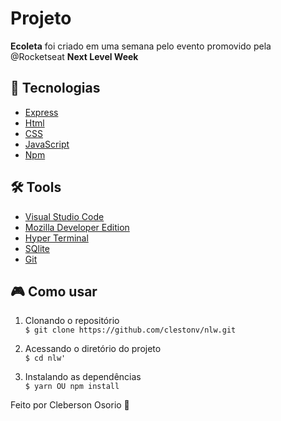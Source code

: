 # Projeto

**Ecoleta** foi criado em uma semana pelo evento promovido pela @Rocketseat **Next Level Week**

## 🚀 Tecnologias

- [Express](https://github.com/expressjs/express)
- [Html](https://developer.mozilla.org/pt-BR/docs/Web/HTML)
- [CSS](https://developer.mozilla.org/pt-BR/docs/Web/CSS)
- [JavaScript](https://developer.mozilla.org/pt-BR/docs/Aprender/JavaScript)
- [Npm](https://www.npmjs.com/)


## 🛠️ Tools
- [Visual Studio Code](https://code.visualstudio.com)
- [Mozilla Developer Edition](https://www.mozilla.org/pt-BR/firefox/developer/)
- [Hyper Terminal](https://hyper.is/)
- [SQlite](https://www.sqlite.org/index.html)
- [Git](https://git-scm.com/)


## 🎮 Como usar

1. Clonando o repositório <br>
```$ git clone https://github.com/clestonv/nlw.git```

2. Acessando o diretório do projeto <br>
```$ cd nlw'```

3. Instalando as dependências <br>
```$ yarn OU npm install```


Feito por Cleberson Osorio 🌊